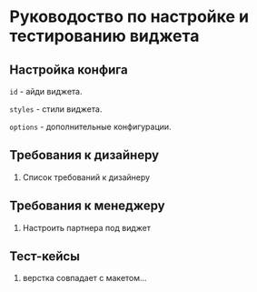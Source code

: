 # Руководоство по настройке и тестированию виджета

## Настройка конфига
 
``id`` - айди виджета.

``styles`` - стили виджета.

``options`` - дополнительные конфигурации.

## Требования к дизайнеру

1. Список требований к дизайнеру

## Требования к менеджеру

1. Настроить партнера под виджет

## Тест-кейсы

1. верстка совпадает с макетом...